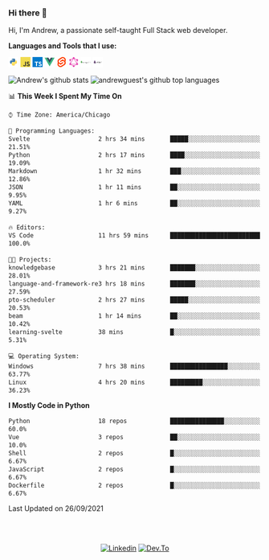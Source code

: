 ### Hi there 👋

Hi, I'm Andrew, a passionate self-taught Full Stack web developer.

**Languages and Tools that I use:**  

<code><img height="20" src="https://raw.githubusercontent.com/github/explore/80688e429a7d4ef2fca1e82350fe8e3517d3494d/topics/python/python.png"></code>
<code><img height="20" src="https://raw.githubusercontent.com/github/explore/80688e429a7d4ef2fca1e82350fe8e3517d3494d/topics/javascript/javascript.png"></code>
<code><img height="20" src="https://raw.githubusercontent.com/github/explore/80688e429a7d4ef2fca1e82350fe8e3517d3494d/topics/typescript/typescript.png"></code>
<code><img height="20" src="https://raw.githubusercontent.com/github/explore/80688e429a7d4ef2fca1e82350fe8e3517d3494d/topics/vue/vue.png"></code>
<code><img height="20" src="https://raw.githubusercontent.com/github/explore/42198dc9113595ddd22cc12771bb719c8cf08b67/topics/svelte/svelte.png"></code>
<code><img height="20" src="https://raw.githubusercontent.com/github/explore/5c058a388828bb5fde0bcafd4bc867b5bb3f26f3/topics/graphql/graphql.png"></code>
<code><img height="20" src="https://raw.githubusercontent.com/github/explore/80688e429a7d4ef2fca1e82350fe8e3517d3494d/topics/mongodb/mongodb.png"></code>
<code><img height="20" src="https://raw.githubusercontent.com/github/explore/d106aa3f6fa091ab80ab5c8cf0d931baff3caaea/topics/elixir/elixir.png"></code>

![Andrew's github stats](https://github-readme-stats.vercel.app/api?username=andrewguest&show_icons=true&theme=vue-dark&count_private=true)
<img height="180em" src="https://github-readme-stats.vercel.app/api/top-langs/?username=andrewguest&theme=vue-dark&layout=compact" alt="andrewguest's github top languages" />

<!--START_SECTION:waka-->
📊 **This Week I Spent My Time On** 

```text
⌚︎ Time Zone: America/Chicago

💬 Programming Languages: 
Svelte                   2 hrs 34 mins       █████░░░░░░░░░░░░░░░░░░░░   21.51% 
Python                   2 hrs 17 mins       ████░░░░░░░░░░░░░░░░░░░░░   19.09% 
Markdown                 1 hr 32 mins        ███░░░░░░░░░░░░░░░░░░░░░░   12.86% 
JSON                     1 hr 11 mins        ██░░░░░░░░░░░░░░░░░░░░░░░   9.95% 
YAML                     1 hr 6 mins         ██░░░░░░░░░░░░░░░░░░░░░░░   9.27%

🔥 Editors: 
VS Code                  11 hrs 59 mins      █████████████████████████   100.0%

🐱‍💻 Projects: 
knowledgebase            3 hrs 21 mins       ███████░░░░░░░░░░░░░░░░░░   28.01% 
language-and-framework-re3 hrs 18 mins       ███████░░░░░░░░░░░░░░░░░░   27.59% 
pto-scheduler            2 hrs 27 mins       █████░░░░░░░░░░░░░░░░░░░░   20.53% 
beam                     1 hr 14 mins        ██░░░░░░░░░░░░░░░░░░░░░░░   10.42% 
learning-svelte          38 mins             █░░░░░░░░░░░░░░░░░░░░░░░░   5.31%

💻 Operating System: 
Windows                  7 hrs 38 mins       ████████████████░░░░░░░░░   63.77% 
Linux                    4 hrs 20 mins       █████████░░░░░░░░░░░░░░░░   36.23%

```

**I Mostly Code in Python** 

```text
Python                   18 repos            ███████████████░░░░░░░░░░   60.0% 
Vue                      3 repos             ██░░░░░░░░░░░░░░░░░░░░░░░   10.0% 
Shell                    2 repos             █░░░░░░░░░░░░░░░░░░░░░░░░   6.67% 
JavaScript               2 repos             █░░░░░░░░░░░░░░░░░░░░░░░░   6.67% 
Dockerfile               2 repos             █░░░░░░░░░░░░░░░░░░░░░░░░   6.67%

```



 Last Updated on 26/09/2021
<!--END_SECTION:waka-->

<br><br>
<p align="center">
   <a href="https://www.linkedin.com/in/andrew-guest-a891759a" target="_blank"><img src="https://img.shields.io/badge/LinkedIn-0077B5?style=for-the-badge&logo=linkedin&logoColor=white" alt="Linkedin"></a>
  <a href="https://dev.to/aguest" target="_blank"><img src="https://img.shields.io/badge/Dev.to-0A0A0A?style=for-the-badge&logo=dev%2Eto&logoColor=white" alt="Dev.To"></a>
</p>
